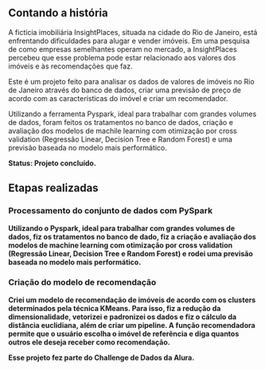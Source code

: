 <h2>Contando a história</h2>
A fictícia imobiliária InsightPlaces, situada na cidade do Rio de Janeiro, está enfrentando dificuldades para alugar e vender imóveis. Em uma pesquisa de como empresas semelhantes operam no mercado, a InsightPlaces percebeu que esse problema pode estar relacionado aos valores dos imóveis e às recomendações que faz.

Este é um projeto feito para analisar os dados de valores de imóveis no Rio de Janeiro através do banco de dados, criar uma previsão de preço de acordo com as características do imóvel e criar um recomendador.

Utilizando a ferramenta Pyspark, ideal para trabalhar com grandes volumes de dados, foram feitos os tratamentos no banco de dados, criação e avaliação dos modelos de machile learning com otimização por cross validation (Regressão Linear, Decision Tree e Random Forest) e uma previsão baseada no modelo mais performático.

<b>Status: Projeto concluído.<b/> 

<h2>Etapas realizadas</h2>
<h3>Processamento do conjunto de dados com PySpark</h3>
Utilizando o Pyspark, ideal para trabalhar com grandes volumes de dados, fiz os tratamentos no banco de dado, fiz a criação e avaliação dos modelos de machine learning com otimização por cross validation (Regressão Linear, Decision Tree e Random Forest) e rodei uma previsão baseada no modelo mais performático.


<h3>Criação do modelo de recomendação</h3>
Criei um modelo de recomendação de imóveis de acordo com os clusters determinados pela técnica KMeans. Para isso, fiz a redução da dimensionalidade, vetorizei e padronizei os dados e fiz o cálculo da distância euclidiana, além de criar um pipeline. A função recomendadora permite que o usuário escolha o imóvel de referência e diga quantos outros ele deseja receber como recomendação.
  
Esse projeto fez parte do Challenge de Dados da Alura.
